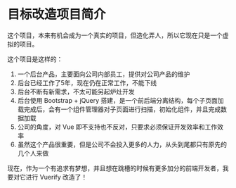 目标改造项目简介
========

这个项目，本来有机会成为一个真实的项目，但造化弄人，所以它现在只是一个虚拟的项目。

这个项目是这样的：

1. 一个后台产品，主要面向公司内部员工，提供对公司产品的维护
2. 后台已经工作了5年，现在仍在正常工作，不能下线
3. 后台不断有新需求，不太可能另起炉灶开发
4. 后台使用 Bootstrap + jQuery 搭建，是一个前后端分离结构，每个子页面加载完成后，会有一个组件管理器对子页面进行扫描，初始化组件，并且完成数据加载
5. 公司的角度，对 Vue 即不支持也不反对，只要求必须保证开发效率和工作效率
6. 虽然这个产品很重要，但是公司不会投入更多的人力，从头到尾都只有原先的几个人来做

现在，作为一个有追求有梦想，并且想在跳槽的时候有更多加分的前端开发者，我要对它进行 Vuerify 改造了！
